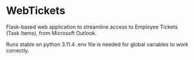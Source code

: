 # WebTickets

Flask-based web application to streamline access to Employee Tickets (Task Items), from Microsoft Outlook.

Runs stable on python 3.11.4
.env file is needed for global variables to work correctly.
